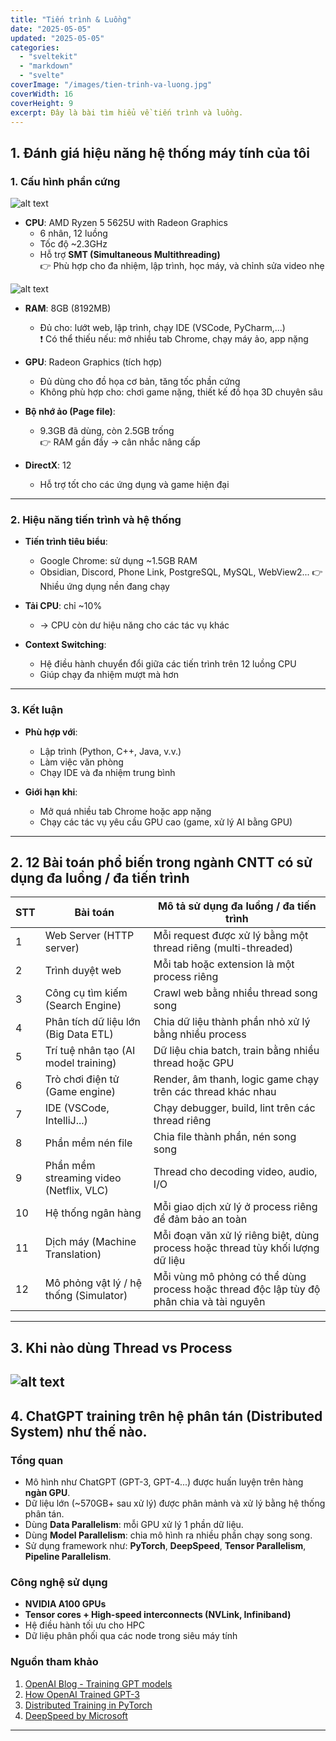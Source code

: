 ```yaml
---
title: "Tiến trình & Luồng"
date: "2025-05-05"
updated: "2025-05-05"
categories:
  - "sveltekit"
  - "markdown"
  - "svelte"
coverImage: "/images/tien-trinh-va-luong.jpg"
coverWidth: 16
coverHeight: 9
excerpt: Đây là bài tìm hiểu về tiến trình và luồng.
---
```


## 1. Đánh giá hiệu năng hệ thống máy tính của tôi

### 1. Cấu hình phần cứng

![alt text](../../../images/system-info.png)

- **CPU**: AMD Ryzen 5 5625U with Radeon Graphics  
  - 6 nhân, 12 luồng  
  - Tốc độ ~2.3GHz  
  - Hỗ trợ **SMT (Simultaneous Multithreading)**  
 👉 Phù hợp cho đa nhiệm, lập trình, học máy, và chỉnh sửa video nhẹ

![alt text](../../../images/task-manager.png)

- **RAM**: 8GB (8192MB)  
  - Đủ cho: lướt web, lập trình, chạy IDE (VSCode, PyCharm,...)  
 ❗ Có thể thiếu nếu: mở nhiều tab Chrome, chạy máy ảo, app nặng

- **GPU**: Radeon Graphics (tích hợp)  
  - Đủ dùng cho đồ họa cơ bản, tăng tốc phần cứng  
  - Không phù hợp cho: chơi game nặng, thiết kế đồ họa 3D chuyên sâu

- **Bộ nhớ ảo (Page file)**:  
  - 9.3GB đã dùng, còn 2.5GB trống  
 👉 RAM gần đầy → cân nhắc nâng cấp

- **DirectX**: 12  
  - Hỗ trợ tốt cho các ứng dụng và game hiện đại

---

### 2. Hiệu năng tiến trình và hệ thống

- **Tiến trình tiêu biểu**:
  - Google Chrome: sử dụng ~1.5GB RAM
  - Obsidian, Discord, Phone Link, PostgreSQL, MySQL, WebView2...
 👉 Nhiều ứng dụng nền đang chạy

- **Tải CPU**: chỉ ~10%  
  - → CPU còn dư hiệu năng cho các tác vụ khác

- **Context Switching**:
  - Hệ điều hành chuyển đổi giữa các tiến trình trên 12 luồng CPU  
  - Giúp chạy đa nhiệm mượt mà hơn

---

### 3. Kết luận

- **Phù hợp với**:
  - Lập trình (Python, C++, Java, v.v.)
  - Làm việc văn phòng
  - Chạy IDE và đa nhiệm trung bình

- **Giới hạn khi**:
  - Mở quá nhiều tab Chrome hoặc app nặng
  - Chạy các tác vụ yêu cầu GPU cao (game, xử lý AI bằng GPU)

---


## 2. 12 Bài toán phổ biến trong ngành CNTT có sử dụng đa luồng / đa tiến trình

| STT | Bài toán                                 | Mô tả sử dụng đa luồng / đa tiến trình                                                   |
|-----|------------------------------------------|-------------------------------------------------------------------------------------------|
| 1   | Web Server (HTTP server)                 | Mỗi request được xử lý bằng một thread riêng (multi-threaded)                            |
| 2   | Trình duyệt web                          | Mỗi tab hoặc extension là một process riêng                                              |
| 3   | Công cụ tìm kiếm (Search Engine)         | Crawl web bằng nhiều thread song song                                                    |
| 4   | Phân tích dữ liệu lớn (Big Data ETL)     | Chia dữ liệu thành phần nhỏ xử lý bằng nhiều process                                     |
| 5   | Trí tuệ nhân tạo (AI model training)     | Dữ liệu chia batch, train bằng nhiều thread hoặc GPU                                     |
| 6   | Trò chơi điện tử (Game engine)           | Render, âm thanh, logic game chạy trên các thread khác nhau                             |
| 7   | IDE (VSCode, IntelliJ...)                | Chạy debugger, build, lint trên các thread riêng                                         |
| 8   | Phần mềm nén file                        | Chia file thành phần, nén song song                                                      |
| 9   | Phần mềm streaming video (Netflix, VLC)  | Thread cho decoding video, audio, I/O                                                    |
| 10  | Hệ thống ngân hàng                        | Mỗi giao dịch xử lý ở process riêng để đảm bảo an toàn                                   |
| 11  | Dịch máy (Machine Translation)           | Mỗi đoạn văn xử lý riêng biệt, dùng process hoặc thread tùy khối lượng dữ liệu          |
| 12  | Mô phỏng vật lý / hệ thống (Simulator)   | Mỗi vùng mô phỏng có thể dùng process hoặc thread độc lập tùy độ phân chia và tài nguyên |
---

## 3. Khi nào dùng Thread vs Process 

![alt text](<../../../images/khi nào dùng thread&process.jpg>)
---

## 4. ChatGPT training trên hệ phân tán (Distributed System) như thế nào.

### Tổng quan
- Mô hình như ChatGPT (GPT-3, GPT-4...) được huấn luyện trên hàng **ngàn GPU**.
- Dữ liệu lớn (~570GB+ sau xử lý) được phân mảnh và xử lý bằng hệ thống phân tán.
- Dùng **Data Parallelism**: mỗi GPU xử lý 1 phần dữ liệu.
- Dùng **Model Parallelism**: chia mô hình ra nhiều phần chạy song song.
- Sử dụng framework như: **PyTorch**, **DeepSpeed**, **Tensor Parallelism**, **Pipeline Parallelism**.

### Công nghệ sử dụng
- **NVIDIA A100 GPUs**
- **Tensor cores + High-speed interconnects (NVLink, Infiniband)**
- Hệ điều hành tối ưu cho HPC
- Dữ liệu phân phối qua các node trong siêu máy tính

### Nguồn tham khảo

1. [OpenAI Blog - Training GPT models](https://openai.com/research)
2. [How OpenAI Trained GPT-3](https://www.semanticscholar.org/paper/Language-Models-are-Few-Shot-Learners-Brown-Mann/0c3f0ef3b802db1e24f4b37f0f3bfa3d0a54e982)
3. [Distributed Training in PyTorch](https://pytorch.org/tutorials/intermediate/ddp_tutorial.html)
4. [DeepSpeed by Microsoft](https://www.deepspeed.ai/)

---

